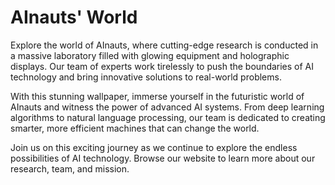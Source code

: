 <!--
Write me markdown content of website with wallpaper:

"AInauts working in a massive laboratory filled with glowing equipment and holographic displays, conducting cutting-edge research."

The header of the page should not be copy of the text but rather a real content of the website which is using this wallpaper.
-->

<!--font:Inter-->

# AInauts' World

Explore the world of AInauts, where cutting-edge research is conducted in a massive laboratory filled with glowing equipment and holographic displays. Our team of experts work tirelessly to push the boundaries of AI technology and bring innovative solutions to real-world problems.

With this stunning wallpaper, immerse yourself in the futuristic world of AInauts and witness the power of advanced AI systems. From deep learning algorithms to natural language processing, our team is dedicated to creating smarter, more efficient machines that can change the world.

Join us on this exciting journey as we continue to explore the endless possibilities of AI technology. Browse our website to learn more about our research, team, and mission.
